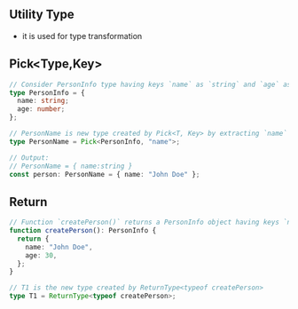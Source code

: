 Utility Type 
-----
* it is used for type transformation
## Pick<Type,Key>

```TypeScript
// Consider PersonInfo type having keys `name` as `string` and `age` as `number`
type PersonInfo = {
  name: string;
  age: number;
};

// PersonName is new type created by Pick<T, Key> by extracting `name` from `PersonInfo`
type PersonName = Pick<PersonInfo, "name">;

// Output:
// PersonName = { name:string }
const person: PersonName = { name: "John Doe" };
```

## Return<Type>

```TypeScript
// Function `createPerson()` returns a PersonInfo object having keys `name` of type `string` and `age` of type `number`
function createPerson(): PersonInfo {
  return {
    name: "John Doe",
    age: 30,
  };
}

// T1 is the new type created by ReturnType<typeof createPerson>
type T1 = ReturnType<typeof createPerson>;

```
## 